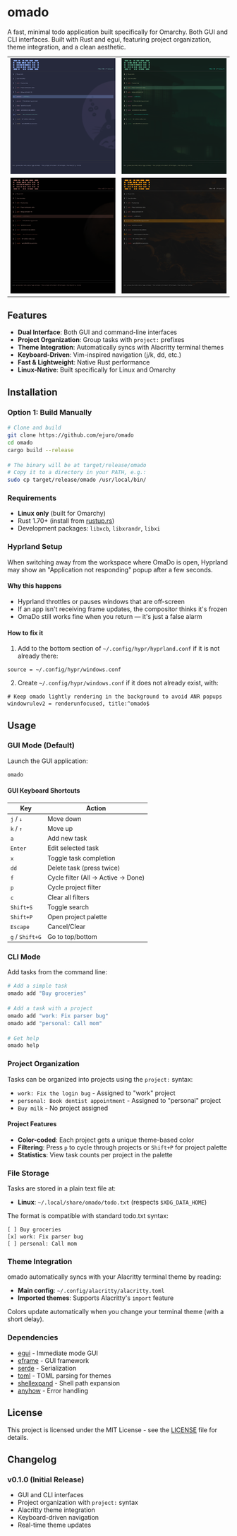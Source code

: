 # omado 

A fast, minimal todo application built specifically for Omarchy. Both GUI and CLI interfaces. Built with Rust and egui, featuring project organization, theme integration, and a clean aesthetic.

<table>
  <tr>
    <td><img src="./assets/screenshot_omado_catppuccin.png" alt="Catppuccin Theme" width="400"/></td>
    <td><img src="./assets/screenshot_omado_jade.png" alt="Jade Theme" width="400"/></td>
  </tr>
  <tr>
    <td><img src="./assets/screenshot_omado_mars.png" alt="Mars Theme" width="400"/></td>
    <td><img src="./assets/screenshot_omado_matteblack.png" alt="Matte Black Theme" width="400"/></td>
  </tr>
</table>


## Features

- **Dual Interface**: Both GUI and command-line interfaces
- **Project Organization**: Group tasks with `project:` prefixes
- **Theme Integration**: Automatically syncs with Alacritty terminal themes
- **Keyboard-Driven**: Vim-inspired navigation (j/k, dd, etc.)
- **Fast & Lightweight**: Native Rust performance
- **Linux-Native**: Built specifically for Linux and Omarchy

## Installation



### Option 1: Build Manually

```bash
# Clone and build
git clone https://github.com/ejuro/omado
cd omado
cargo build --release

# The binary will be at target/release/omado
# Copy it to a directory in your PATH, e.g.:
sudo cp target/release/omado /usr/local/bin/


```

### Requirements

- **Linux only** (built for Omarchy)
- Rust 1.70+ (install from [rustup.rs](https://rustup.rs/))
- Development packages: `libxcb`, `libxrandr`, `libxi`

### Hyprland Setup

When switching away from the workspace where OmaDo is open, Hyprland may show an "Application not responding" popup after a few seconds.

#### Why this happens

- Hyprland throttles or pauses windows that are off-screen
- If an app isn't receiving frame updates, the compositor thinks it's frozen
- OmaDo still works fine when you return — it's just a false alarm

#### How to fix it

1. Add to the bottom section of `~/.config/hypr/hyprland.conf` if it is not already there:
```
source = ~/.config/hypr/windows.conf
```

2. Create `~/.config/hypr/windows.conf` if it does not already exist, with:
```
# Keep omado lightly rendering in the background to avoid ANR popups
windowrulev2 = renderunfocused, title:^omado$
```

## Usage

### GUI Mode (Default)

Launch the GUI application:

```bash
omado
```

#### GUI Keyboard Shortcuts

| Key | Action |
|-----|--------|
| `j` / `↓` | Move down |
| `k` / `↑` | Move up |
| `a` | Add new task |
| `Enter` | Edit selected task |
| `x` | Toggle task completion |
| `dd` | Delete task (press twice) |
| `f` | Cycle filter (All → Active → Done) |
| `p` | Cycle project filter |
| `c` | Clear all filters |
| `Shift+S` | Toggle search |
| `Shift+P` | Open project palette |
| `Escape` | Cancel/Clear |
| `g` / `Shift+G` | Go to top/bottom |

### CLI Mode

Add tasks from the command line:

```bash
# Add a simple task
omado add "Buy groceries"

# Add a task with a project
omado add "work: Fix parser bug"
omado add "personal: Call mom"

# Get help
omado help
```

### Project Organization

Tasks can be organized into projects using the `project:` syntax:

- `work: Fix the login bug` - Assigned to "work" project
- `personal: Book dentist appointment` - Assigned to "personal" project
- `Buy milk` - No project assigned

#### Project Features

- **Color-coded**: Each project gets a unique theme-based color
- **Filtering**: Press `p` to cycle through projects or `Shift+P` for project palette
- **Statistics**: View task counts per project in the palette

### File Storage

Tasks are stored in a plain text file at:

- **Linux**: `~/.local/share/omado/todo.txt` (respects `$XDG_DATA_HOME`)

The format is compatible with standard todo.txt syntax:

```
[ ] Buy groceries
[x] work: Fix parser bug
[ ] personal: Call mom
```

### Theme Integration

omado automatically syncs with your Alacritty terminal theme by reading:

- **Main config**: `~/.config/alacritty/alacritty.toml`
- **Imported themes**: Supports Alacritty's `import` feature

Colors update automatically when you change your terminal theme (with a short delay).







### Dependencies

- [egui](https://github.com/emilk/egui) - Immediate mode GUI
- [eframe](https://github.com/emilk/egui/tree/master/crates/eframe) - GUI framework
- [serde](https://serde.rs/) - Serialization
- [toml](https://github.com/toml-rs/toml) - TOML parsing for themes
- [shellexpand](https://github.com/netvl/shellexpand) - Shell path expansion
- [anyhow](https://github.com/dtolnay/anyhow) - Error handling


## License

This project is licensed under the MIT License - see the [LICENSE](LICENSE) file for details.

## Changelog

### v0.1.0 (Initial Release)

- GUI and CLI interfaces
- Project organization with `project:` syntax
- Alacritty theme integration
- Keyboard-driven navigation
- Real-time theme updates

